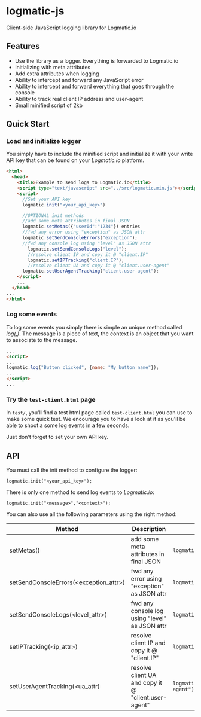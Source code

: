 # logmatic-js

Client-side JavaScript logging library for Logmatic.io

## Features

- Use the library as a logger. Everything is forwarded to Logmatic.io
- Initializing with meta attributes
- Add extra attributes when logging
- Ability to intercept and forward any JavaScript error
- Ability to intercept and forward everything that goes through the console
- Ability to track real client IP address and user-agent
- Small minified script of 2kb

## Quick Start

### Load and initialize logger

You simply have to include the minified script and initialize it with your write API key that can be found on your *Logmatic.io* platform.

```html
<html>
  <head>
    <title>Example to send logs to Logmatic.io</title>
    <script type="text/javascript" src="../src/logmatic.min.js"></script>
    <script>
      //Set your API key
      logmatic.init("<your_api_key>")

      //OPTIONAL init methods
      //add some meta attributes in final JSON
      logmatic.setMetas({"userId":"1234"}) entries
      //fwd any error using "exception" as JSON attr
      logmatic.setSendConsoleErrors("exception");
      //fwd any console log using "level" as JSON attr
	    logmatic.setSendConsoleLogs("level");
	    //resolve client IP and copy it @ "client.IP"
	    logmatic.setIPTracking("client.IP");
	    //resolve client UA and copy it @ "client.user-agent"
      logmatic.setUserAgentTracking("client.user-agent");
	</script>
    ...
  </head>
...
</html>
```

### Log some events

To log some events you simply there is simple an unique method called *log(<message>,<context>)*. The message is a piece of text, the context is an object that you want to associate to the message.

```html
...
<script>
...
logmatic.log("Button clicked", {name: "My button name"});
...
</script>
...
```

### Try the `test-client.html` page

In `test/`, you'll find a test html page called `test-client.html` you can use to make some quick test.
We encourage you to have a look at it as you'll be able to shoot a some log events in a few seconds.

Just don't forget to set your own API key.

## API

You must call the init method to configure the logger:
```
logmatic.init("<your_api_key>");
```

There is only one method to send log events to *Logmatic.io*:
```
logmatic.init("<message>","<context>");
```

You can also use all the following parameters using the right method:

| Method        | Description           |  Example  |
| ------------- | ------------- |  ----- |
| setMetas(<object>) | add some meta attributes in final JSON | `logmatic.setMetas({"userId":"1234"})` |
| setSendConsoleErrors(<exception_attr>) | fwd any error using "exception" as JSON attr | `logmatic.setSendConsoleErrors("exception");`|
| setSendConsoleLogs(<level_attr>) | fwd any console log using "level" as JSON attr | `logmatic.setSendConsoleLogs("level")`|
| setIPTracking(<ip_attr>) | resolve client IP and copy it @ "client.IP" | `logmatic.setIPTracking("client.IP")`|
| setUserAgentTracking(<ua_attr) | resolve client UA and copy it @ "client.user-agent" | `logmatic.setUserAgentTracking("client.user-agent")`|
